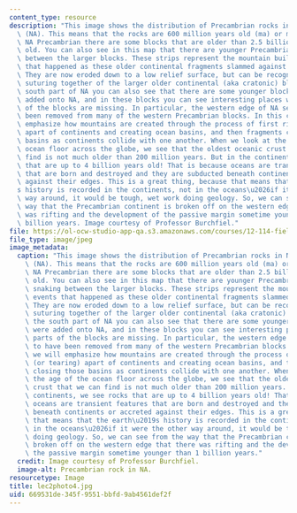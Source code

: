 ```yaml
---
content_type: resource
description: "This image shows the distribution of Precambrian rocks in North America\
  \ (NA). This means that the rocks are 600 million years old (ma) or more. In the\
  \ NA Precambrian there are some blocks that are older than 2.5 billion years (by)\
  \ old. You can also see in this map that there are younger Precambrian strips snaking\
  \ between the larger blocks. These strips represent the mountain building events\
  \ that happened as these older continental fragments slammed against one-another.\
  \ They are now eroded down to a low relief surface, but can be recognized as the\
  \ suturing together of the larger older continental (aka cratonic) blocks. In the\
  \ south part of NA you can also see that there are some younger blocks that were\
  \ added onto NA, and in these blocks you can see interesting places where parts\
  \ of the blocks are missing. In particular, the western edge of NA seems to have\
  \ been removed from many of the western Precambrian blocks. In this course we will\
  \ emphasize how mountains are created through the process of first rifting (or tearing)\
  \ apart of continents and creating ocean basins, and then fragments closing those\
  \ basins as continents collide with one another. When we look at the age of the\
  \ ocean floor across the globe, we see that the oldest oceanic crust that we can\
  \ find is not much older than 200 million years. But in the continents, we see rocks\
  \ that are up to 4 billion years old! That is because oceans are transient features\
  \ that are born and destroyed and they are subducted beneath continents or accreted\
  \ against their edges. This is a great thing, because that means that the earth\u2019\
  s history is recorded in the continents, not in the oceans\u2026if it were the other\
  \ way around, it would be tough, wet work doing geology. So, we can see from the\
  \ way that the Precambrian continent is broken off on the western edge that there\
  \ was rifting and the development of the passive margin sometime younger than 1\
  \ billion years. Image courtesy of Professor Burchfiel."
file: https://ol-ocw-studio-app-qa.s3.amazonaws.com/courses/12-114-field-geology-i-fall-2005/669531de345f9551bbfd9ab4561def2f_lec2photo4.jpg
file_type: image/jpeg
image_metadata:
  caption: "This image shows the distribution of Precambrian rocks in North America\
    \ (NA). This means that the rocks are 600 million years old (ma) or more. In the\
    \ NA Precambrian there are some blocks that are older than 2.5 billion years (by)\
    \ old. You can also see in this map that there are younger Precambrian strips\
    \ snaking between the larger blocks. These strips represent the mountain building\
    \ events that happened as these older continental fragments slammed against one-another.\
    \ They are now eroded down to a low relief surface, but can be recognized as the\
    \ suturing together of the larger older continental (aka cratonic) blocks. In\
    \ the south part of NA you can also see that there are some younger blocks that\
    \ were added onto NA, and in these blocks you can see interesting places where\
    \ parts of the blocks are missing. In particular, the western edge of NA seems\
    \ to have been removed from many of the western Precambrian blocks. In this course\
    \ we will emphasize how mountains are created through the process of first rifting\
    \ (or tearing) apart of continents and creating ocean basins, and then fragments\
    \ closing those basins as continents collide with one another. When we look at\
    \ the age of the ocean floor across the globe, we see that the oldest oceanic\
    \ crust that we can find is not much older than 200 million years. But in the\
    \ continents, we see rocks that are up to 4 billion years old! That is because\
    \ oceans are transient features that are born and destroyed and they are subducted\
    \ beneath continents or accreted against their edges. This is a great thing, because\
    \ that means that the earth\u2019s history is recorded in the continents, not\
    \ in the oceans\u2026if it were the other way around, it would be tough, wet work\
    \ doing geology. So, we can see from the way that the Precambrian continent is\
    \ broken off on the western edge that there was rifting and the development of\
    \ the passive margin sometime younger than 1 billion years."
  credit: Image courtesy of Professor Burchfiel.
  image-alt: Precambrian rock in NA.
resourcetype: Image
title: lec2photo4.jpg
uid: 669531de-345f-9551-bbfd-9ab4561def2f
---
```

